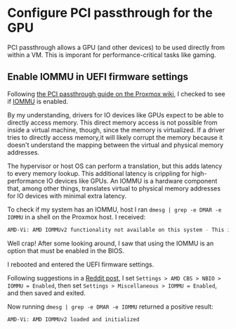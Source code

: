 # Configure PCI passthrough for the GPU

PCI passthrough allows a GPU (and other devices) to be used directly from within a VM.
This is imporant for performance-critical tasks like gaming.

## Enable IOMMU in UEFI firmware settings

Following [the PCI passthrough guide on the Proxmox wiki](https://web.archive.org/web/20240203023530/https://pve.proxmox.com/wiki/PCI_Passthrough),
I checked to see if [IOMMU](https://web.archive.org/web/20240201160518/https://en.wikipedia.org/wiki/Input%E2%80%93output_memory_management_unit) is enabled.

By my understanding, drivers for IO devices like GPUs expect to be able to directly access memory.
This direct memory access is not possible from inside a virtual machine, though, since the memory is virtualized.
If a driver tries to directly access memory,it will likely corrupt the memory
because it doesn't understand the mapping between the virtual and physical memory addresses.

The hypervisor or host OS can perform a translation, but this adds latency to every memory lookup.
This additional latency is crippling for high-performance IO devices like GPUs.
An IOMMU is a hardware component that, among other things,
translates virtual to physical memory addresses for IO devices with minimal extra latency.

To check if my system has an IOMMU, host I ran `dmesg | grep -e DMAR -e IOMMU` in a shell on the Proxmox host.
I received:

```sh
AMD-Vi: AMD IOMMUv2 functionality not available on this system - This is not a bug.
```

Well crap! After some looking around, I saw that using the IOMMU is an option that must be enabled in the BIOS.

I rebooted and entered the UEFI firmware settings.

Following suggestions in a [Reddit post](https://web.archive.org/web/20240219190649/https://old.reddit.com/r/gigabyte/comments/12cl7fa/cant_enable_iommu_on_b650m/),
I set `Settings > AMD CBS > NBIO > IOMMU = Enabled`,
then set `Settings > Miscellaneous > IOMMU = Enabled`,
and then saved and exited.

Now running `dmesg | grep -e DMAR -e IOMMU` returned a positive result:

```sh
AMD-Vi: AMD IOMMUv2 loaded and initialized
```
